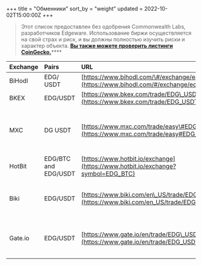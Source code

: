 +++
title = "Обменники"
sort_by = "weight"
updated = 2022-10-02T15:00:00Z
+++

>Этот список предоставлен без одобрения Commonwealth Labs, разработчиков Edgeware. Использование биржи осуществляется на свой страх и риск, и вы должны полностью изучить риски и характер объекта. [**Вы также можете проверить листинги CoinGecko.**](https://www.coingecko.com/en/coins/edgeware)\*\*\*\*

| Exchange | Pairs                | URL                                                                                        | ⚠️Warning                                                          |
|:-------- |:-------------------- |:------------------------------------------------------------------------------------------ |:------------------------------------------------------------------ |
| BiHodl   | EDG/ USDT            | [https://www.bihodl.com/\#/exchange/edg\_usdt](https://www.bihodl.com/#/exchange/edg_usdt) |                                                                    |
| BKEX     | EDG/USDT             | [https://www.bkex.com/trade/EDG\_USDT](https://www.bkex.com/trade/EDG_USDT)                |                                                                    |
| MXC      | DG USDT              | [https://www.mxc.com/trade/easy\#EDG\_USDT](https://www.mxc.com/trade/easy#EDG_USDT)       | Может быть ставка или голосование с помощью токенов пользователей. |
| HotBit   | EDG/BTC and EDG/USDT | [https://www.hotbit.io/exchange](https://www.hotbit.io/exchange?symbol=EDG_BTC)            |                                                                    |
| Biki     | EDG/USDT             | [https://www.biki.com/en\_US/trade/EDG\_USDT](https://www.biki.com/en_US/trade/EDG_USDT)   | Известно, что он непроизвольно отключает вывод EDG.                |
| Gate.io  | EDG/USDT             | [https://www.gate.io/en/trade/EDG\_USDT](https://www.gate.io/en/trade/EDG_USDT)            | Gate.io wallets have been suspended after transfers for weeks.     |
